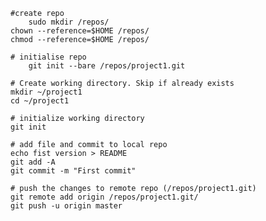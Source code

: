 	#create repo
        sudo mkdir /repos/
	chown --reference=$HOME /repos/
	chmod --reference=$HOME /repos/

	# initialise repo
        git init --bare /repos/project1.git

	# Create working directory. Skip if already exists
	mkdir ~/project1
	cd ~/project1

	# initialize working directory
	git init

	# add file and commit to local repo
	echo fist version > README
	git add -A
	git commit -m "First commit"

	# push the changes to remote repo (/repos/project1.git)
	git remote add origin /repos/project1.git/
	git push -u origin master
